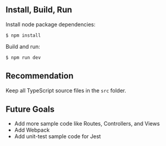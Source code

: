 ## Install, Build, Run

Install node package dependencies:

`$ npm install`

Build and run:

`$ npm run dev`

## Recommendation

Keep all TypeScript source files in the `src` folder.

## Future Goals

* Add more sample code like Routes, Controllers, and Views
* Add Webpack
* Add unit-test sample code for Jest
